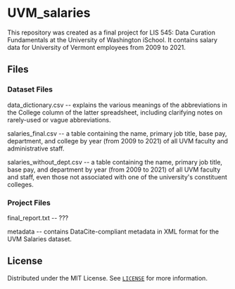 # UVM_salaries

This repository was created as a final project for LIS 545: Data Curation Fundamentals at the University of Washington iSchool. It contains salary data for University of Vermont employees from 2009 to 2021.

## Files

### Dataset Files

data_dictionary.csv -- explains the various meanings of the abbreviations in the College column of the latter spreadsheet, including clarifying notes on rarely-used or vague abbreviations.

salaries_final.csv -- a table containing the name, primary job title, base pay, department, and college by year (from 2009 to 2021) of all UVM faculty and administrative staff.

salaries_without_dept.csv -- a table containing the name, primary job title, base pay, and department by year (from 2009 to 2021) of all UVM faculty and staff, even those not associated with one of the university's constituent colleges.


### Project Files

final_report.txt -- ???

metadata -- contains DataCite-compliant metadata in XML format for the UVM Salaries dataset.


## License

Distributed under the MIT License. See <a href="https://github.com/awgusz/UVM_salaries/blob/main/LICENSE">`LICENSE`</a> for more information.
